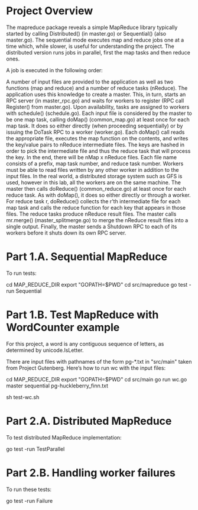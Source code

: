 # Project Overview
The mapreduce package reveals a simple MapReduce library typically started by calling Distributed() (in master.go) or Sequential() (also master.go). The sequential mode executes map and reduce jobs one at a time which, while slower, is useful for understanding the project. The distributed version runs jobs in parallel, first the map tasks and then reduce ones.

A job is executed in the following order:

A number of input files are provided to the application as well as two functions (map and reduce) and a number of reduce tasks (nReduce).
The application uses this knowledge to create a master. This, in turn, starts an RPC server (in master_rpc.go) and waits for workers to register (RPC call Register() from master.go). Upon availability, tasks are assigned to workers with schedule() (schedule.go).
Each input file is considered by the master to be one map task, calling doMap() (common_map.go) at least once for each map task. It does so either directly (when proceeding sequentially) or by issuing the DoTask RPC to a worker (worker.go). Each doMap() call reads the appropriate file, executes the map function on the contents, and writes the key/value pairs to nReduce intermediate files. The keys are hashed in order to pick the intermediate file and thus the reduce task that will process the key. In the end, there will be nMap x nReduce files. Each file name consists of a prefix, map task number, and reduce task number. Workers must be able to read files written by any other worker in addition to the input files. In the real world, a distributed storage system such as GFS is used, however in this lab, all the workers are on the same machine.
The master then calls doReduce() (common_reduce.go) at least once for each reduce task. As with doMap(), it does so either directly or through a worker. For reduce task r, doReduce() collects the r’th intermediate file for each map task and calls the reduce function for each key that appears in those files. The reduce tasks produce nReduce result files.
The master calls mr.merge() (master_splitmerge.go) to merge the nReduce result files into a single output.
Finally, the master sends a Shutdown RPC to each of its workers before it shuts down its own RPC server.

# Part 1.A. Sequential MapReduce
To run tests:

cd MAP_REDUCE_DIR
export "GOPATH=$PWD"
cd src/mapreduce
go test -run Sequential

# Part 1.B. Test MapReduce with WordCounter example
For this project, a word is any contiguous sequence of letters, as determined by unicode.IsLetter.

There are input files with pathnames of the form pg-*.txt in "src/main" taken from Project Gutenberg. Here’s how to run wc with the input files:

cd MAP_REDUCE_DIR
export "GOPATH=$PWD"
cd src/main
go run wc.go master sequential pg-huckleberry_finn.txt

sh test-wc.sh

# Part 2.A. Distributed MapReduce
To test distributed MapReduce implementation:

go test -run TestParallel

# Part 2.B. Handling worker failures
To run these tests:

go test -run Failure
